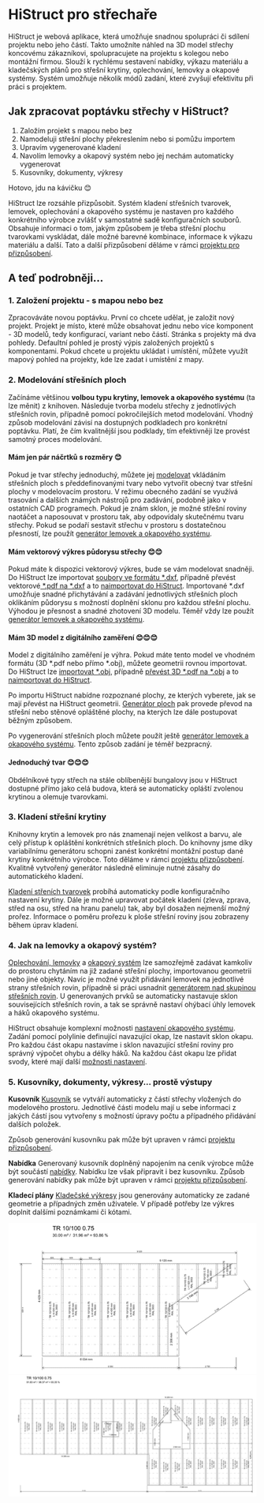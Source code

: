 
# HiStruct pro střechaře

HiStruct je webová aplikace, která umožňuje snadnou spolupráci či sdílení projektu nebo jeho částí. Takto umožníte náhled na 3D model střechy koncovému zákazníkovi, spolupracujete na projektu s kolegou nebo montážní firmou.
Slouží k rychlému sestavení nabídky, výkazu materiálu a kladečských plánů pro střešní krytiny, oplechování, lemovky a okapové systémy. Systém umožňuje několik módů zadání, které zvyšují efektivitu při práci s projektem.

## Jak zpracovat poptávku střechy v HiStruct?

1. Založím projekt s mapou nebo bez
1. Namodeluji střešní plochy překreslením nebo si pomůžu importem
1. Upravím vygenerované kladení
1. Navolím lemovky a okapový systém nebo jej nechám automaticky vygenerovat
1. Kusovníky, dokumenty, výkresy


Hotovo, jdu na kávičku 😊

HiStruct lze rozsáhle přizpůsobit. Systém kladení střešních tvarovek, lemovek, oplechování a okapového systému je nastaven pro každého konkrétního výrobce zvlášť v samostatné sadě konfiguračních souborů. Obsahuje informaci o tom, jakým způsobem je třeba střešní plochu tvarovkami vyskládat, dále možné barevné kombinace, informace k výkazu materiálu a další. Tato a další přizpůsobení děláme v rámci [projektu pro přizpůsobení](customisationProject.md).

## A teď podrobněji...

### 1. Založení projektu - s mapou nebo bez

Zpracováváte novou poptávku. První co chcete udělat, je založit nový projekt. Projekt je místo, které může obsahovat jednu nebo více komponent - 3D modelů, tedy konfigurací, variant nebo částí. Stránka s projekty má dva pohledy. Defaultní pohled je prostý výpis založených projektů s komponentami. Pokud chcete u projektu ukládat i umístění, můžete využít mapový pohled na projekty, kde lze zadat i umístění z mapy.

### 2. Modelování střešních ploch

Začínáme většinou **volbou typu krytiny, lemovek a okapového systému** (ta lze měnit) z knihoven. Následuje tvorba modelu střechy z jednotlivých střešních rovin, případně pomocí pokročilejších metod modelování. Vhodný způsob modelování závisí na dostupných podkladech pro konkrétní poptávku. Platí, že čím kvalitnější jsou podklady, tím efektivněji lze provést samotný proces modelování.

#### **Mám jen pár náčrtků s rozměry 😊**

Pokud je tvar střechy jednoduchý, můžete jej [modelovat](modellingRoofs.md) vkládáním střešních ploch s předdefinovanými tvary nebo vytvořit obecný tvar střešní plochy v modelovacím prostoru. V režimu obecného zadání se využívá trasování a dalších známých nástrojů pro zadávání, podobně jako v ostatních CAD programech. Pokud je znám sklon, je možné střešní roviny naotáčet a naposouvat v prostoru tak, aby odpovídaly skutečnému tvaru střechy. Pokud se podaří sestavit střechu v prostoru s dostatečnou přesností, lze použít  [generátor lemovek a okapového systému](roofFlashingGenerator.md).

#### **Mám vektorový výkres půdorysu střechy 😊😊**

Pokud máte k dispozici vektorový výkres, bude se vám modelovat snadněji. Do HiStruct lze importovat [soubory ve formátu *.dxf](importDxf.md), případně převést vektorové[ *.pdf na *.dxf](convertPdfToDxf.md) a to [naimportovat do HiStruct](importDxf.md). Importované *.dxf umožňuje snadné přichytávání a zadávání jednotlivých střešních ploch oklikáním půdorysu s možností doplnění sklonu pro každou střešní plochu. Výhodou je přesnost a snadné zhotovení 3D modelu. Téměř vždy lze použít [generátor lemovek a okapového systému](roofFlashingGenerator.md).

#### **Mám 3D model z digitálního zaměření 😊😊😊**

Model z digitálního zaměření je výhra. Pokud máte tento model ve vhodném formátu (3D *.pdf nebo přímo *.obj), můžete geometrii rovnou importovat. Do HiStruct lze [importovat *.obj](importObj.md), případně [převést 3D *.pdf na *.obj](convert3dPdfToObj.md) a to [naimportovat do HiStruct](importObj.md).

Po importu HiStruct nabídne rozpoznané plochy, ze kterých vyberete, jak se mají převést na HiStruct geometrii. [Generátor ploch](roofPolygonGenerator.md) pak provede převod na střešní nebo stěnové opláštěné plochy, na kterých lze dále postupovat běžným způsobem.

Po vygenerování střešních ploch můžete použít ještě [generátor lemovek a okapového systému](roofFlashingGenerator.md). Tento způsob zadání je téměř bezpracný.

#### **Jednoduchý tvar 😊😊😊**

Obdélníkové typy střech na stále oblíbenější bungalovy jsou v HiStruct dostupné přímo jako celá budova, která se automaticky opláští zvolenou krytinou a olemuje tvarovkami.

### 3. Kladení střešní krytiny

Knihovny krytin a lemovek pro nás znamenají nejen velikost a barvu, ale celý přístup k opláštění konkrétních střešních ploch. Do knihovny jsme díky variabilnímu generátoru schopni zanést konkrétní montážní postup dané krytiny konkrétního výrobce. Toto děláme v rámci [projektu přizpůsobení](customisationProject.md). Kvalitně vytvořený generátor následně eliminuje nutné zásahy do automatického kladení.

[Kladení střeních tvarovek](roofPolygonTillingOptions.md) probíhá automaticky podle konfiguračního nastavení krytiny. Dále je možné upravovat počátek kladení (zleva, zprava, střed na osu, střed na hranu panelu) tak, aby byl dosažen nejmenší možný prořez. Informace o poměru prořezu k ploše střešní roviny jsou zobrazeny během úprav kladení.

### 4. Jak na lemovky a okapový systém?

[Oplechování, lemovky](roofFlashingOptions.md) a [okapový systém](roofFlashingGutterOptions.md) lze samozřejmě zadávat kamkoliv do prostoru chytáním na již zadané střešní plochy, importovanou geometrii nebo jiné objekty. Navíc je možné využít přidávání lemovek na jednotlivé strany střešních rovin, případně si práci usnadnit [generátorem nad skupinou střešních rovin](roofFlashingGenerator.md). U generovaných prvků se automaticky nastavuje sklon souvisejících střešních rovin, a tak se správně nastaví ohýbací úhly lemovek a háků okapového systému.

HiStruct obsahuje komplexní možnosti [nastavení okapového systému](roofFlashingGutterOptions.md). Zadání pomocí polylinie definující navazující okap, lze nastavit sklon okapu. Pro každou část okapu nastavíme i sklon navazující střešní roviny pro správný výpočet ohybu a délky háků. Na každou část okapu lze přidat svody, které mají další [možnosti nastavení](roofFlashingGutterOptions.md).

### 5. Kusovníky, dokumenty, výkresy... prostě výstupy

**Kusovník**
[Kusovník](roofBom.md) se vytváří automaticky z částí střechy vložených do modelového prostoru. Jednotlivé části modelu mají u sebe informaci z jakých částí jsou vytvořeny s možností úpravy počtu a případného přidávání dalších položek.

Způsob generování kusovníku pak může být upraven v rámci [projektu přizpůsobení](customisationProject.md).

**Nabídka**
Generovaný kusovník doplněný napojením na ceník výrobce může být součástí [nabídky](roofQuote.md). Nabídku lze však připravit i bez kusovníku. Způsob generování nabídky pak může být upraven v rámci [projektu přizpůsobení](customisationProject.md).

**Kladecí plány**
[Kladečské výkresy](roofPolygonTillingDrawing.md) jsou generovány automaticky ze zadané geometrie a případných změn uživatele. V případě potřeby lze výkres doplnit dalšími poznámkami či kótami.

![example of roof tilling drawing](img\roofTillingPlane1.png)
![example of roof tilling drawing](img\roofTillingPlane2.png)
